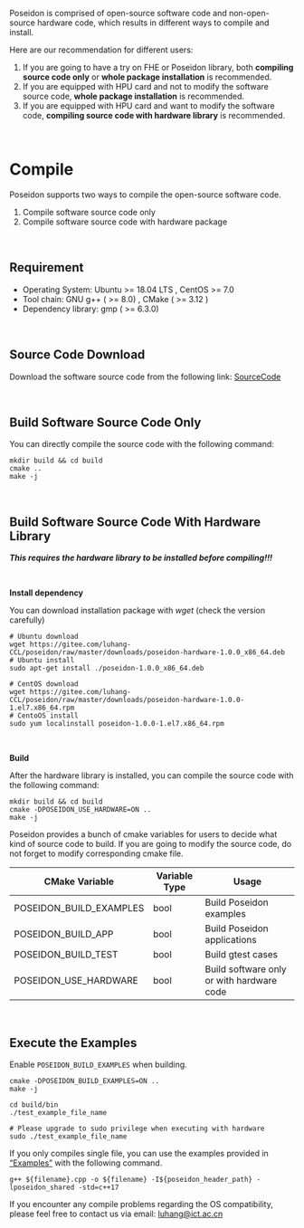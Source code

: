 Poseidon is comprised of open-source software code and non-open-source hardware code, which results in different ways to compile and install.

Here are our recommendation for different users:

1. If you are going to have a try on FHE or Poseidon library, both **compiling source code only** or **whole package installation** is recommended. 
2. If you are equipped with HPU card and not to modify the software source code, **whole package installation** is recommended.
3. If you are equipped with HPU card and want to modify the software code, **compiling source code with hardware library** is recommended.

<br>

# Compile

Poseidon supports two ways to compile the open-source software code.

1. Compile software source code only
2. Compile software source code with hardware package

<br>

## Requirement 

* Operating System: Ubuntu >= 18.04 LTS , CentOS >= 7.0
* Tool chain: GNU g++ ( >= 8.0) , CMake ( >= 3.12 )
* Dependency library: gmp ( >= 6.3.0)

<br>

## Source Code Download

Download the software source code from the following link: [SourceCode]([luhang-HPU/poseidon](https://github.com/luhang-HPU/poseidon))

<br>

## Build Software Source Code Only

You can directly compile the source code with the following command:

```shell
mkdir build && cd build
cmake ..
make -j
```

<br>

## Build Software Source Code With Hardware Library

***This requires the hardware library to be installed before compiling!!!***

<br>

**Install dependency**

You can download installation package with *wget* (check the version carefully)

```shell
# Ubuntu download
wget https://gitee.com/luhang-CCL/poseidon/raw/master/downloads/poseidon-hardware-1.0.0_x86_64.deb
# Ubuntu install
sudo apt-get install ./poseidon-1.0.0_x86_64.deb

# CentOS download
wget https://gitee.com/luhang-CCL/poseidon/raw/master/downloads/poseidon-hardware-1.0.0-1.el7.x86_64.rpm
# CentoOS install
sudo yum localinstall poseidon-1.0.0-1.el7.x86_64.rpm
```

<br>

**Build**

After the hardware library is installed, you can compile the source code with the following command:

```shell
mkdir build && cd build
cmake -DPOSEIDON_USE_HARDWARE=ON ..
make -j
```



Poseidon provides a bunch of cmake variables for users to decide what kind of source code to build. If you are going to modify the source code, do not forget to modify corresponding cmake file.

| CMake Variable          | Variable Type | Usage                                     |
| ----------------------- | ------------- | ----------------------------------------- |
| POSEIDON_BUILD_EXAMPLES | bool          | Build Poseidon examples                   |
| POSEIDON_BUILD_APP      | bool          | Build Poseidon applications               |
| POSEIDON_BUILD_TEST     | bool          | Build gtest cases                         |
| POSEIDON_USE_HARDWARE   | bool          | Build software only or with hardware code |

<br>


## Execute the Examples

Enable `POSEIDON_BUILD_EXAMPLES` when building.

```shell
cmake -DPOSEIDON_BUILD_EXAMPLES=ON ..
make -j

cd build/bin
./test_example_file_name

# Please upgrade to sudo privilege when executing with hardware
sudo ./test_example_file_name
```



If you only compiles single file, you can use the examples provided in [“Examples”](https://poseidon-hpu.readthedocs.io/en/latest/Getting_Started/index.html#examples) with the following command.

```shell
g++ ${filename}.cpp -o ${filename} -I${poseidon_header_path} -lposeidon_shared -std=c++17
```



If you encounter any compile problems regarding the OS compatibility, please feel free to contact us via email: luhang@ict.ac.cn
